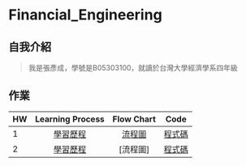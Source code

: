 # Financial_Engineering
## 自我介紹
> 我是張彥成，學號是B05303100，就讀於台灣大學經濟學系四年級
## 作業
 HW | Learning Process | Flow Chart | Code |
----|:----------------:|:----------:|:----:|
 1 | [學習歷程](https://github.com/Chang-Yen-Cheng/Financial_Engineering/blob/master/hw1/HW1_%E5%AD%B8%E7%BF%92%E6%AD%B7%E7%A8%8B.ipynb) | [流程圖](https://github.com/Chang-Yen-Cheng/Financial_Engineering/blob/master/hw1/HW1_%E6%B5%81%E7%A8%8B%E5%9C%96.JPG) | [程式碼](https://github.com/Chang-Yen-Cheng/Financial_Engineering/blob/master/hw1/HW%201_%E7%A8%8B%E5%BC%8F%E7%A2%BC.ipynb)
 2 | [學習歷程](https://github.com/Chang-Yen-Cheng/Financial_Engineering/blob/master/hw_2%E5%AD%B8%E7%BF%92%E6%AD%B7%E7%A8%8B.ipynb) | [流程圖] | [程式碼](https://github.com/Chang-Yen-Cheng/Financial_Engineering/blob/master/HW2.ipynb)
